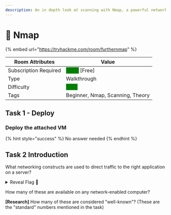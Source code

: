 ```yaml
---
description: An in depth look at scanning with Nmap, a powerful network scanning tool.
---
```


# 📡 Nmap

{% embed url="https://tryhackme.com/room/furthernmap" %}

| Room Attributes       | Value                                                                   |
| --------------------- | ----------------------------------------------------------------------- |
| Subscription Required |  <mark style="color:green;background-color:green;">False</mark> \[Free] |
| Type                  | Walkthrough                                                             |
| Difficulty            |  <mark style="color:green;background-color:green;">Easy</mark>          |
| Tags                  | Beginner, Nmap, Scanning, Theory                                        |

## Task 1 - Deploy

### Deploy the attached VM

{% hint style="success" %}
No answer needed
{% endhint %}

## Task 2 Introduction

What networking constructs are used to direct traffic to the right application on a server?

<details>

<summary>Reveal Flag <span data-gb-custom-inline data-tag="emoji" data-code="1f6a9">🚩</span></summary>

:triangular\_flag\_on\_post:`flag{connection_verified}`

</details>

How many of these are available on any network-enabled computer?



**\[Research]** How many of these are considered "well-known"? (These are the "standard" numbers mentioned in the task)



















